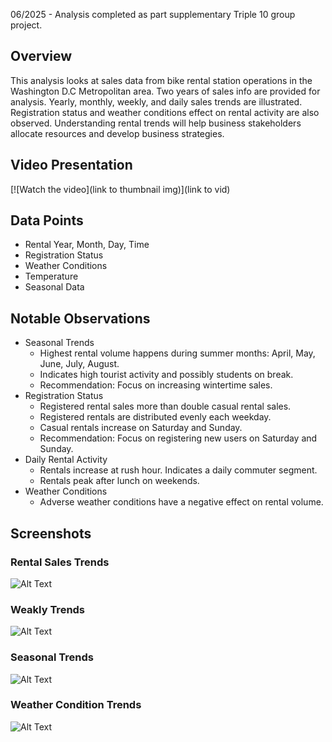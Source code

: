 06/2025 - Analysis completed as part supplementary Triple 10 group project.
## Overview 
This analysis looks at sales data from bike rental station operations in the Washington D.C Metropolitan area. Two years of sales info are provided for analysis. Yearly, monthly, weekly, and daily sales trends are illustrated. Registration status and weather conditions effect on rental activity are also observed. Understanding rental trends will help business stakeholders allocate resources and develop business strategies.
## Video Presentation
[![Watch the video](link to thumbnail img)](link to vid)
## Data Points 
* Rental Year, Month, Day, Time
* Registration Status 
* Weather Conditions 
* Temperature 
* Seasonal Data
## Notable Observations 
* Seasonal Trends
	* Highest rental volume happens during summer months: April, May, June, July, August. 
	* Indicates high tourist activity and possibly students on break. 
	* Recommendation: Focus on increasing wintertime sales.
* Registration Status
	* Registered rental sales more than double casual rental sales.
	* Registered rentals are distributed evenly each weekday.
	* Casual rentals increase on Saturday and Sunday.
	* Recommendation: Focus on registering new users on Saturday and Sunday.
* Daily Rental Activity 
	* Rentals increase at rush hour. Indicates a daily commuter segment. 
	* Rentals peak after lunch on weekends.  
* Weather Conditions 
	* Adverse weather conditions have a negative effect on rental volume. 
## Screenshots
### Rental Sales Trends
![Alt Text]()
### Weakly Trends 
![Alt Text](raw_url)
### Seasonal Trends
![Alt Text](raw_url)
### Weather Condition Trends 
![Alt Text](raw_url)
